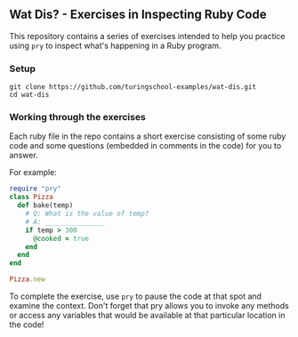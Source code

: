 ## Wat Dis? - Exercises in Inspecting Ruby Code

This repository contains a series of exercises intended to help you practice using `pry` to inspect what's happening in a Ruby program.

### Setup

```
git clone https://github.com/turingschool-examples/wat-dis.git
cd wat-dis
```

### Working through the exercises

Each ruby file in the repo contains a short exercise consisting of some ruby code and some questions (embedded in comments in the code) for you to answer.

For example:

```ruby
require "pry"
class Pizza
  def bake(temp)
    # Q: What is the value of temp?
    # A: _______________
    if temp > 300
      @cooked = true
    end
  end
end

Pizza.new
```

To complete the exercise, use `pry` to pause the code at that spot and examine the context. Don't forget that pry allows you to invoke any methods or access any variables that would be available at that particular location in the code!
